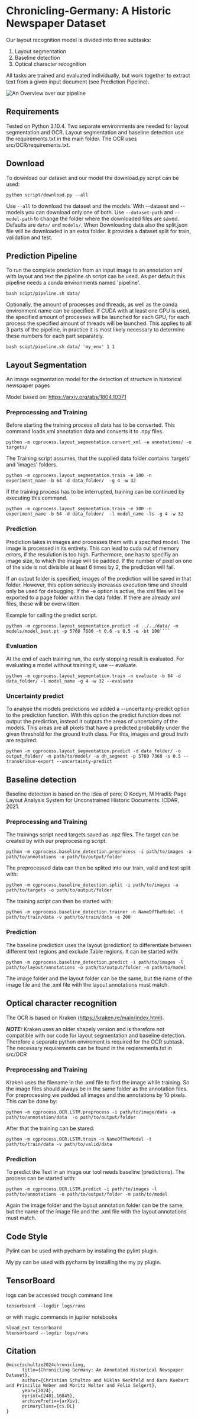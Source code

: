 # Chronicling-Germany: A Historic Newspaper Dataset

Our layout recognition model is divided into three subtasks:
1. Layout segmentation
2. Baseline detection
3. Optical character recognition

All tasks are trained and evaluated individually, but work together to extract text from a given input document (see Prediction Pipeline).

![An Overview over our pipeline](assets/pipeline.png)

## Requirements
Tested on Python 3.10.4.
Two separate environments are needed for layout segmentation and OCR. Layout segmentation and baseline detection use the requirements.txt in the main folder. The OCR uses src/OCR/requirements.txt.

## Download
To download our dataset and our model the download.py script can be used:
````
python script/download.py --all
````
Use `--all` to download the dataset and the models. With --dataset and --models you can download only 
one of both. Use `--dataset-path` and `--model-path` to change the folder where the downloaded files are saved.
Defaults are `data/` and `models/`. When Downloading data also the split.json file will be downloaded in an extra 
folder. It provides a dataset split for train, validation and test.

## Prediction Pipeline
To run the complete prediction from an input image to an annotation xml with layout and text the pipeline.sh script can be used.
As per default this pipeline needs a conda environments named 'pipeline'.
````
bash scipt/pipeline.sh data/
````

Optionally, the amount of processes and threads, as well as the conda environment name can be specified.
If CUDA with at least one GPU is used, the specified amount of processes will be launched for each GPU, for each process the specified amount of threads will be launched.
This applies to all 3 parts of the pipeline, in practice it is most likely necessary to determine these numbers for each part separately.
````
bash scipt/pipeline.sh data/ 'my_env' 1 1 
````

## Layout Segmentation

An image segmentation model for the detection of structure in historical newspaper pages

Model based on: https://arxiv.org/abs/1804.10371

### Preprocessing and Training

Before starting the training process all data has to be converted.
This command loads xml annotation data and converts it to .npy files.
````
python -m cgprocess.layout_segmentation.convert_xml -a annotations/ -o targets/
````

The Training script assumes, that the supplied data folder contains 'targets' and 'images' folders.
````
python -m cgprocess.layout_segmentation.train -e 100 -n experiment_name -b 64 -d data_folder/  -g 4 -w 32
````

If the training process has to be interrupted, training can be continued by executing this command.
````
python -m cgprocess.layout_segmentation.train -e 100 -n experiment_name -b 64 -d data_folder/  -l model_name -ls -g 4 -w 32
````

### Prediction

Prediction takes in images and processes them with a specified model. The image is processed in its entirety. 
This can lead to cuda out of memory errors, if the resulution is too high.
Furthermore, one has to specifiy an image size, to which the image will be padded. 
If the number of pixel on one of the side is not divisible at least 6 times by 2, the prediction will fail.

If an output folder is specified, images of the prediction will be saved in that folder. However, this option seriously
increases execution time and should only be used for debugging. If the -e option is active, the xml files will be 
exported to a page folder within the data folder. If there are already xml files, those will be overwritten.

Example for calling the predict script.
````
python -m cgprocess.layout_segmentation.predict -d ../../data/ -m models/model_best.pt -p 5760 7680 -t 0.6 -s 0.5 -e -bt 100````
````

### Evaluation

At the end of each training run, the early stopping result is evaluated. 
For evaluating a model without training it, use -- evaluate.

````
python -m cgprocess.layout_segmentation.train -n evaluate -b 64 -d data_folder/ -l model_name -g 4 -w 32 --evaluate
````

### Uncertainty predict
To analyse the models predictions we added a --uncertainty-predict option to the prediction function. With this option the predict
function does not output the prediction, instead it outputs the areas of uncertainty of the models. This areas are all 
pixels that have a predicted probability under the given threshold for the ground truth class. 
For this, images and groud truth are required.
````
python -m cgprocess.layout_segmentation.predict -d data_folder/ -o output_folder/ -m path/to/model/ -a dh_segment -p 5760 7360 -s 0.5 --transkribus-export --uncertainty-predict
````

## Baseline detection

Baseline detection is based on the idea of pero: 
O Kodym, M Hradiš: Page Layout Analysis System for Unconstrained Historic Documents. ICDAR, 2021.

### Preprocessing and Training
The trainings script need targets saved as .npz files. The target can be created by with our preprocessing script.
````
python -m cgprocess.baseline_detection.preprocess -i path/to/images -a path/to/annotations -o path/to/output/folder
````
The preprocessed data can then be splited into our train, valid and test split with:
````
python -m cgprocess.baseline_detection.split -i path/to/images -a path/to/targets -o path/to/output/folder
````
The training script can then be started with:
````
python -m cgprocess.baseline_detection.trainer -n NameOfTheModel -t path/to/train/data -v path/to/train/data -e 200
````

### Prediction
The baseline prediction uses the layout (prediction) to differentiate between different text regions and exclude Table regions.
It can be started with:
````
python -m cgprocess.baseline_detection.predict -i path/to/images -l path/to/layout/annotations -o path/to/output/folder -m path/to/model
````
The image folder and the layout folder can be the same, but the name of the image file and the .xml file with the layout annotations must match.

## Optical character recognition
The OCR is based on Kraken (https://kraken.re/main/index.html).

**_NOTE:_**  Kraken uses an older shapely version and is therefore not compatible with our code for layout segmentation and baseline detection. Therefore a separate python enviroment is required for the OCR subtask. The necessary requirements can be found in the reqierements.txt in src/OCR

### Preprocessing and Training
Kraken uses the filename in the .xml file to find the image while training. So the image files should always be in the same folder as the annotation files.
For preprocessing we padded all images and the annotations by 10 pixels. This can be done by:
````
python -m cgprocess.OCR.LSTM.preprocess -i path/to/image/data -a path/to/annotation/data  -o path/to/output/folder
````

After that the training can be stared:
````
python -m cgprocess.OCR.LSTM.train -n NameOfTheModel -t path/to/train/data -v path/to/valid/data
````

### Prediction
To predict the Text in an image our tool needs baseline (predictions). The process can be started with:
````
python -m cgprocess.OCR.LSTM.predict -i path/to/images -l path/to/annotations -o path/to/output/folder -m path/to/model
````
Again the image folder and the layout annotation folder can be the same, but the name of the image file and the .xml file with the layout annotations must match.


## Code Style
Pylint can be used with pycharm by installing the pylint plugin.

My py can be used with pycharm by installing the my py plugin.

## TensorBoard
logs can be accessed trough command line
````shell
tensorboard --logdir logs/runs
````

or with magic commands in jupiter notebooks
````
%load_ext tensorboard
%tensorboard --logdir logs/runs
````

## Citation
````
@misc{schultze2024chronicling,
      title={Chronicling Germany: An Annotated Historical Newspaper Dataset}, 
      author={Christian Schultze and Niklas Kerkfeld and Kara Kuebart and Princilia Weber and Moritz Wolter and Felix Selgert},
      year={2024},
      eprint={2401.16845},
      archivePrefix={arXiv},
      primaryClass={cs.DL}
}
````

